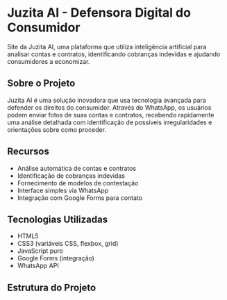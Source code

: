 # Juzita AI - Defensora Digital do Consumidor

Site da Juzita AI, uma plataforma que utiliza inteligência artificial para analisar contas e contratos, identificando cobranças indevidas e ajudando consumidores a economizar.

## Sobre o Projeto

Juzita AI é uma solução inovadora que usa tecnologia avançada para defender os direitos do consumidor. Através do WhatsApp, os usuários podem enviar fotos de suas contas e contratos, recebendo rapidamente uma análise detalhada com identificação de possíveis irregularidades e orientações sobre como proceder.

## Recursos

- Análise automática de contas e contratos
- Identificação de cobranças indevidas
- Fornecimento de modelos de contestação
- Interface simples via WhatsApp
- Integração com Google Forms para contato

## Tecnologias Utilizadas

- HTML5
- CSS3 (variáveis CSS, flexbox, grid)
- JavaScript puro
- Google Forms (integração)
- WhatsApp API

## Estrutura do Projeto

